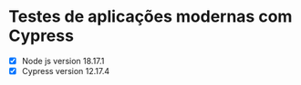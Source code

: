 # Testes de aplicações modernas com Cypress
- [X] Node js version 18.17.1
- [X] Cypress version 12.17.4